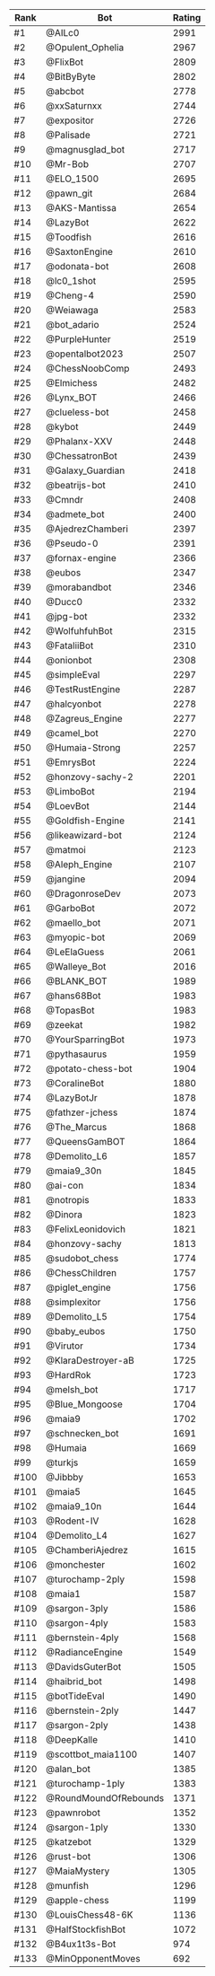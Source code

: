 Rank|Bot|Rating
---|---|---
#1|@AILc0|2991
#2|@Opulent_Ophelia|2967
#3|@FlixBot|2809
#4|@BitByByte|2802
#5|@abcbot|2778
#6|@xxSaturnxx|2744
#7|@expositor|2726
#8|@Palisade|2721
#9|@magnusglad_bot|2717
#10|@Mr-Bob|2707
#11|@ELO_1500|2695
#12|@pawn_git|2684
#13|@AKS-Mantissa|2654
#14|@LazyBot|2622
#15|@Toodfish|2616
#16|@SaxtonEngine|2610
#17|@odonata-bot|2608
#18|@lc0_1shot|2595
#19|@Cheng-4|2590
#20|@Weiawaga|2583
#21|@bot_adario|2524
#22|@PurpleHunter|2519
#23|@opentalbot2023|2507
#24|@ChessNoobComp|2493
#25|@Elmichess|2482
#26|@Lynx_BOT|2466
#27|@clueless-bot|2458
#28|@kybot|2449
#29|@Phalanx-XXV|2448
#30|@ChessatronBot|2439
#31|@Galaxy_Guardian|2418
#32|@beatrijs-bot|2410
#33|@Cmndr|2408
#34|@admete_bot|2400
#35|@AjedrezChamberi|2397
#36|@Pseudo-0|2391
#37|@fornax-engine|2366
#38|@eubos|2347
#39|@morabandbot|2346
#40|@Ducc0|2332
#41|@jpg-bot|2332
#42|@WolfuhfuhBot|2315
#43|@FataliiBot|2310
#44|@onionbot|2308
#45|@simpleEval|2297
#46|@TestRustEngine|2287
#47|@halcyonbot|2278
#48|@Zagreus_Engine|2277
#49|@camel_bot|2270
#50|@Humaia-Strong|2257
#51|@EmrysBot|2224
#52|@honzovy-sachy-2|2201
#53|@LimboBot|2194
#54|@LoevBot|2144
#55|@Goldfish-Engine|2141
#56|@likeawizard-bot|2124
#57|@matmoi|2123
#58|@Aleph_Engine|2107
#59|@jangine|2094
#60|@DragonroseDev|2073
#61|@GarboBot|2072
#62|@maello_bot|2071
#63|@myopic-bot|2069
#64|@LeElaGuess|2061
#65|@Walleye_Bot|2016
#66|@BLANK_BOT|1989
#67|@hans68Bot|1983
#68|@TopasBot|1983
#69|@zeekat|1982
#70|@YourSparringBot|1973
#71|@pythasaurus|1959
#72|@potato-chess-bot|1904
#73|@CoralineBot|1880
#74|@LazyBotJr|1878
#75|@fathzer-jchess|1874
#76|@The_Marcus|1868
#77|@QueensGamBOT|1864
#78|@Demolito_L6|1857
#79|@maia9_30n|1845
#80|@ai-con|1834
#81|@notropis|1833
#82|@Dinora|1823
#83|@FelixLeonidovich|1821
#84|@honzovy-sachy|1813
#85|@sudobot_chess|1774
#86|@ChessChildren|1757
#87|@piglet_engine|1756
#88|@simplexitor|1756
#89|@Demolito_L5|1754
#90|@baby_eubos|1750
#91|@Virutor|1734
#92|@KlaraDestroyer-aB|1725
#93|@HardRok|1723
#94|@melsh_bot|1717
#95|@Blue_Mongoose|1704
#96|@maia9|1702
#97|@schnecken_bot|1691
#98|@Humaia|1669
#99|@turkjs|1659
#100|@Jibbby|1653
#101|@maia5|1645
#102|@maia9_10n|1644
#103|@Rodent-IV|1628
#104|@Demolito_L4|1627
#105|@ChamberiAjedrez|1615
#106|@monchester|1602
#107|@turochamp-2ply|1598
#108|@maia1|1587
#109|@sargon-3ply|1586
#110|@sargon-4ply|1583
#111|@bernstein-4ply|1568
#112|@RadianceEngine|1549
#113|@DavidsGuterBot|1505
#114|@haibrid_bot|1498
#115|@botTideEval|1490
#116|@bernstein-2ply|1447
#117|@sargon-2ply|1438
#118|@DeepKalle|1410
#119|@scottbot_maia1100|1407
#120|@alan_bot|1385
#121|@turochamp-1ply|1383
#122|@RoundMoundOfRebounds|1371
#123|@pawnrobot|1352
#124|@sargon-1ply|1330
#125|@katzebot|1329
#126|@rust-bot|1306
#127|@MaiaMystery|1305
#128|@munfish|1296
#129|@apple-chess|1199
#130|@LouisChess48-6K|1136
#131|@HalfStockfishBot|1072
#132|@B4ux1t3s-Bot|974
#133|@MinOpponentMoves|692
